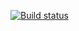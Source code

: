 [![Build status](https://ci.appveyor.com/api/projects/status/399uyad4a8po1hsn?svg=true)](https://ci.appveyor.com/project/artem4ik002/aqa2-2-selenide)
